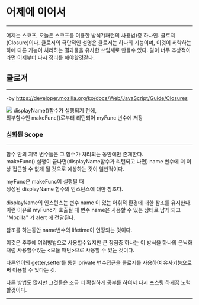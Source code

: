 # 어제에 이어서
___
어제는 스코프, 오늘은 스코프를 이용한 방식?(패턴의 사용법)중 하나인.
클로저(Closure)이다. 클로저의 극단적인 설명은 클로저는 하나의 기능이며,
이것이 허락하는 하에 다른 기능이 처리하는 결과물을 유사한 쓰임새로 만들수 있다. 말이 너무 추상적이라면 이제부터 다시 정리를 해야할것같다.


## 클로저
___
-by https://developer.mozilla.org/ko/docs/Web/JavaScript/Guide/Closures

![](https://images.velog.io/images/pp8960/post/2b30c192-d138-4b85-9a54-366eaf8dc881/image.png)
displayName()함수가 실행되기 전에, </br> 외부함수인 makeFunc()로부터 리턴되어 myFunc 변수에 저장


### 심화된 Scope
___
함수 안의 지역 변수들은 그 함수가 처리되는 동안에만 존재한다.<br> makeFunc() 실행이 끝나면(displayName함수가 리턴되고 나면) name 변수에 더 이상 접근할 수 없게 될 것으로 예상하는 것이 일반적이다.

myFunc은 makeFunc이 실행될 때<br> 생성된 displayName 함수의 인스턴스에 대한 참조다. <Br><br>displayName의 인스턴스는 변수 name 이 있는 어휘적 환경에 대한 참조를 유지한다. 이런 이유로 myFunc가 호출될 때 변수 name은 사용할 수 있는 상태로 남게 되고 "Mozilla" 가 alert 에 전달된다.

참조를 하는동안 name변수의 lifetime이 연장되는 것이다.

이것은 추후에 여러방법으로 사용할수있지만 큰 장점중 하나는 이 방식을 하나의 은닉화 처럼 사용할수있는 <모듈 패턴>으로 사용할 수 있는 것이다.

다른언어의 getter,setter를 통한 private 변수접근을 클로저를 사용하여
유사기능으로써 이용할 수 있다는 것.
  
다른 방법도 많지만 그것들은 조금 더 확실하게 공부를 하여서 다시 포스팅
하게끔 노력할것이다.
___



